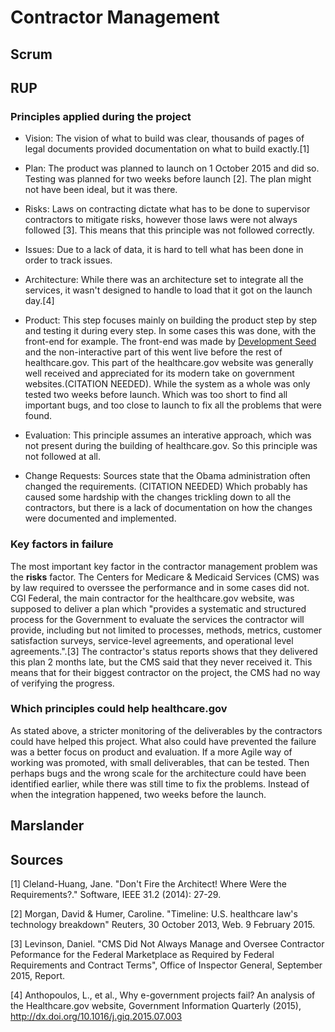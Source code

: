 # Contractor Management

## Scrum

## RUP

### Principles applied during the project
 
* Vision: The vision of what to build was clear, thousands of pages of legal documents provided documentation on what to build exactly.[1]

 * Plan: The product was planned to launch on 1 October 2015 and did so. Testing was planned for two weeks before launch [2]. The plan might not have been ideal, but it was there.
 
* Risks: Laws on contracting dictate what has to be done to supervisor contractors to mitigate risks, however those laws were not always followed [3]. This means that this principle was not followed correctly.

 * Issues: Due to a lack of data, it is hard to tell what has been done in order to track issues.

 * Architecture: While there was an architecture set to integrate all the services, it wasn't designed to handle to load that it got on the launch day.[4]

* Product: This step focuses mainly on building the product step by step and testing it during every step. In some cases this was done, with the front-end for example.
  The front-end was made by [Development Seed](https://developmentseed.org/) and the non-interactive part of this went live before the rest of healthcare.gov.
  This part of the healthcare.gov website was generally well received and appreciated for its modern take on government websites.(CITATION NEEDED).
  While the system as a whole was only tested two weeks before launch. Which was too short to find all important bugs, and too close to launch to fix all the problems that were found.

* Evaluation: This principle assumes an interative approach, which was not present during the building of healthcare.gov. So this principle was not followed at all.
* Change Requests: Sources state that the Obama administration often changed the requirements. (CITATION NEEDED) Which probably has caused some hardship with the changes trickling down to all the contractors, but there is a lack of documentation on how the changes were documented and implemented.
 
### Key factors in failure
The most important key factor in the contractor management problem was the **risks** factor.
The Centers for Medicare & Medicaid Services (CMS) was by law required to overssee the performance and in some cases did not.
CGI Federal, the main contractor for the healthcare.gov website, was supposed to deliver a plan which "provides a systematic and structured process for the Government to
evaluate the services the contractor will provide, including but not limited to processes,
methods, metrics, customer satisfaction surveys, service-level agreements, and
operational level agreements.".[3] The contractor's status reports shows that they delivered this plan 2 months late, but the CMS said that they never received it.
This means that for their biggest contractor on the project, the CMS had no way of verifying the progress.

### Which principles could help healthcare.gov
As stated above, a stricter monitoring of the deliverables by the contractors could have helped this project.
What also could have prevented the failure was a better focus on product and evaluation. If a more Agile way of working was promoted, with small deliverables, that can be tested.
Then perhaps bugs and the wrong scale for the architecture could have been identified earlier, while there was still time to fix the problems. Instead of when the integration happened, two weeks before the launch. 


## Marslander

## Sources

[1] Cleland-Huang, Jane. "Don't Fire the Architect! Where Were the Requirements?." Software, IEEE 31.2 (2014): 27-29.

[2] Morgan, David &  Humer, Caroline. "Timeline: U.S. healthcare law's technology breakdown" Reuters, 30 October 2013, Web. 9 February 2015.

[3] Levinson, Daniel. "CMS Did Not Always Manage and Oversee Contractor Peformance for the Federal Marketplace as Required by Federal Requirements and Contract Terms", Office of Inspector General, September 2015, Report.

[4] Anthopoulos, L., et al., Why e-government projects fail? An analysis of the Healthcare.gov website, Government Information Quarterly (2015), http://dx.doi.org/10.1016/j.giq.2015.07.003
